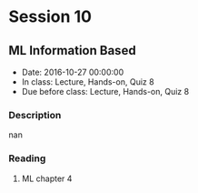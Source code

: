 # Session 10
## ML Information Based
- Date: 2016-10-27 00:00:00
- In class: Lecture, Hands-on, Quiz 8
- Due before class: Lecture, Hands-on, Quiz 8
### Description
nan
### Reading
1. ML chapter 4

